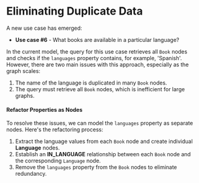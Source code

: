 # Eliminating Duplicate Data

A new use case has emerged:

- **Use case #6** - What books are available in a particular language?

In the current model, the query for this use case retrieves all `Book` nodes and checks if the `languages` property contains, for example, 'Spanish'. However, there are two main issues with this approach, especially as the graph scales:

1. The name of the language is duplicated in many `Book` nodes.
2. The query must retrieve all `Book` nodes, which is inefficient for large graphs.

#### Refactor Properties as Nodes

To resolve these issues, we can model the `languages` property as separate nodes. Here's the refactoring process:

1. Extract the language values from each `Book` node and create individual **Language** nodes.
2. Establish an **IN_LANGUAGE** relationship between each `Book` node and the corresponding `Language` node.
3. Remove the `languages` property from the `Book` nodes to eliminate redundancy.
